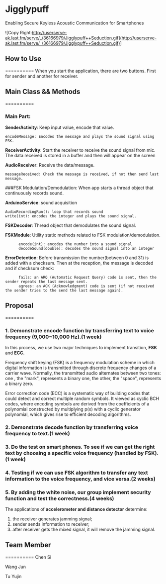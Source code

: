 # Jigglypuff
Enabling Secure Keyless Acoustic Communication for Smartphones

![Copy Right:http://userserve-ak.last.fm/serve/_/36166979/Jigglypuff++Seduction.gif](http://userserve-ak.last.fm/serve/_/36166979/Jigglypuff++Seduction.gif)]


## How to Use
==========
When you start the application, there are two buttons. First for sender and another for receiver.

## Main Class && Methods
==========

### Main Part:

**SenderActivity**: Keep input value, encode that value.

	encodeMessage: Encodes the message and plays the sound signal using FSK. 

**ReceiverActivity**: Start the receiver to receive the sound signal from mic.  The data received is stored in a buffer and then will appear on the screen

**AudioReceiver**: Receive the data/message.

	messageReceived: Check the message is received, if not then send last message.

###FSK Modulation/Demodulation:
When app starts a thread object that continuously records sound.

**ArduinoService**: sound acquisition

	AudioRecordingRun(): loop that records sound
    write(int): encodes the integer and plays the sound signal.

**FSKDecoder**: Thread object that demodulates the sound signal.

**FSKModule**: Utility static methods related to FSK modulation/demodulation.

          encode(int): encodes the number into a sound signal
          decodeSound(double): decodes the sound signal into an integer
**ErrorDetection**: Before transmission the number(between 0 and 31) is added with a checksum. Then at the reception, the message is decoded and if checksum check:

          fails: an ARQ (Automatic Request Query) code is sent, then the sender repeats the last message sent.
          agrees: an ACK (Acknowledgment) code is sent (if not received the sender tries to the send the last message again). 

## Proposal
==========

### 1. Demonstrate encode function by transferring text to voice frequency (9,000~10,000 Hz).(1 week)

In this process, we use two major techniques to implement transition, **FSK** and **ECC**. 

Frequency shift keying (FSK) is a frequency modulation scheme in which digital information is transmitted through discrete frequency changes of a carrier wave. Normally, the transmitted audio alternates between two tones: one , the "mark", represents a binary one, the other, the "space", represents a binary zero.
	
Error correction code (ECC) is a systematic way of building codes that could detect and correct multiple random symbols. It viewed as cyclic BCH codes, where encoding symbols are derived from the coefficients of a polynomial constructed by multiplying p(x) with a cyclic generator polynomial, which gives rise to efficient decoding algorithms.

### 2.  Demonstrate decode function by transferring voice frequency to text.(1 week)



### 3.  Do the test on smart phones. To see if we can get the right text by choosing a specific voice frequency (handled by FSK).(1 week)



### 4.  Testing if we can use FSK algorithm to transfer any text information to the voice frequency, and vice versa.(2 weeks)



### 5. By adding the white noise, our group implement security function and test the correctness.(4 weeks)

The applications of **accelerometer and distance detector** determine: 

1. the receiver generates jamming signal;  
2. sender sends information to receiver;
3. after receiver gets the mixed signal, it will remove the jamming signal.

## Team Member
==========
Chen Si

Wang Jun

Tu Yujin
